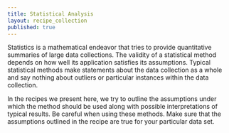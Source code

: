 ```yaml
---
title: Statistical Analysis
layout: recipe_collection
published: true
---
```


Statistics is a mathematical endeavor that tries to provide quantitative
summaries of large data collections. The validity of a statistical method
depends on how well its application satisfies its assumptions. Typical
statistical methods make statements about the data collection as a whole and
say nothing about outliers or particular instances within the data collection.

In the recipes we present here, we try to outline the assumptions under which
the method should be used along with possible interpretations of typical
results. Be careful when using these methods. Make sure that the assumptions
outlined in the recipe are true for your particular data set.
